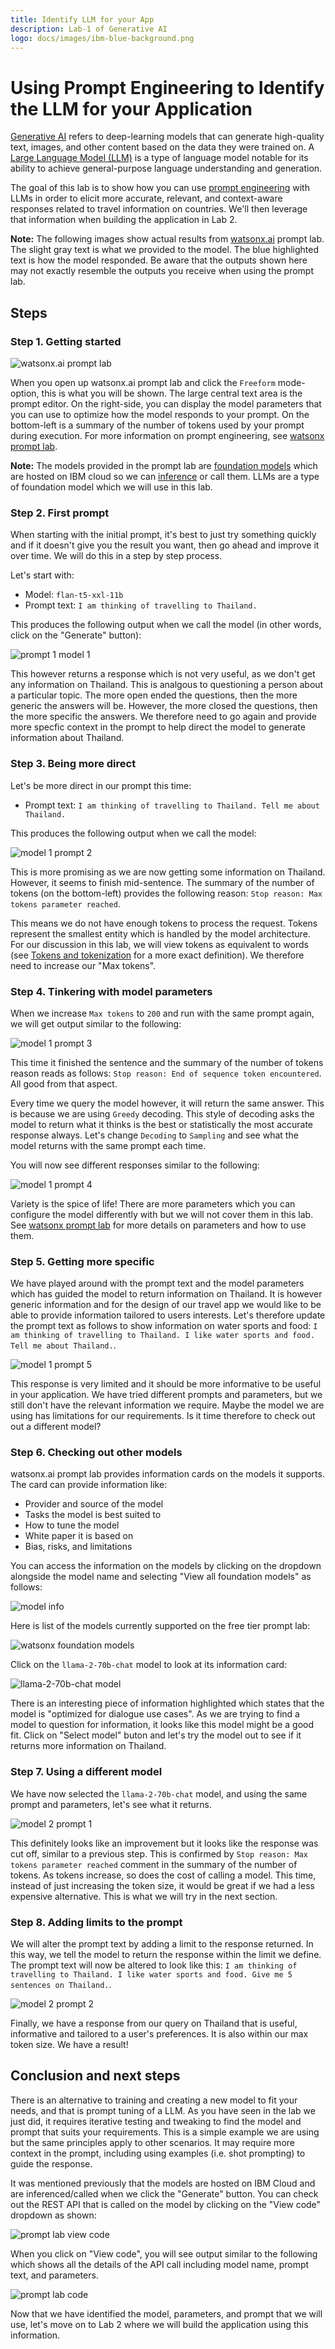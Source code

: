 ```yaml
---
title: Identify LLM for your App
description: Lab-1 of Generative AI
logo: docs/images/ibm-blue-background.png
---
```


# Using Prompt Engineering to Identify the LLM for your Application

[Generative AI](https://research.ibm.com/blog/what-is-generative-AI) refers to deep-learning models that can generate high-quality text, images, and other content based on the data they were trained on. A [Large Language Model (LLM)](https://en.wikipedia.org/wiki/Large_language_model) is a type of language model notable for its ability to achieve general-purpose language understanding and generation. 

The goal of this lab is to show how you can use [prompt engineering](https://en.wikipedia.org/wiki/Prompt_engineering) with LLMs in order to elicit more accurate, relevant, and context-aware responses related to travel information on countries. We'll then leverage that information when building the application in Lab 2.

**Note:** The following images show actual results from [watsonx.ai](https://www.ibm.com/products/watsonx-ai) prompt lab. The slight gray text is what we provided to the model.  The blue highlighted text is how the model responded. Be aware that the outputs shown here may not exactly resemble the outputs you receive when using the prompt lab.

## Steps

### Step 1. Getting started

![watsonx.ai prompt lab](../images/watsonx-prompt-lab.png)

When you open up watsonx.ai prompt lab and click the `Freeform` mode-option, this is what you will be shown. The large central text area is the prompt editor. On the right-side, you can display the model parameters that you can use to optimize how the model responds to your prompt. On the bottom-left is a summary of the number of tokens used by your prompt during execution. For more information on prompt engineering, see [watsonx prompt lab](https://github.com/IBM/watsonx-prompt-lab).

**Note:** The models provided in the prompt lab are [foundation models](https://research.ibm.com/topics/foundation-models) which are hosted on IBM cloud so we can [inference](https://research.ibm.com/blog/AI-inference-explained#) or call them. LLMs are a type of foundation model which we will use in this lab.

### Step 2. First prompt

When starting with the initial prompt, it's best to just try something quickly and if it doesn't give you the result you want, then go ahead and improve it over time. We will do this in a step by step process.

Let's start with:

- Model: `flan-t5-xxl-11b`
- Prompt text: `I am thinking of travelling to Thailand.`

This produces the following output when we call the model (in other words, click on the "Generate" button):

![prompt 1 model 1](../images/model1-prompt1.png)

This however returns a response which is not very useful, as we don't get any information on Thailand. This is analgous to questioning a person about a particular topic. The more open ended the questions, then the more generic the answers will be. However, the more closed the questions, then the more specific the answers. We therefore need to go again and provide more specfic context in the prompt to help direct the model to generate information about Thailand.

### Step 3. Being more direct

Let's be more direct in our prompt this time:

- Prompt text: `I am thinking of travelling to Thailand. Tell me about Thailand.`

This produces the following output when we call the model:

![model 1 prompt 2](../images/model1-prompt2.png)

This is more promising as we are now getting some information on Thailand. However, it seems to finish mid-sentence. The summary of the number of tokens (on the bottom-left) provides the following reason: `Stop reason: Max tokens parameter reached`. 

This means we do not have enough tokens to process the request. Tokens represent the smallest entity which is handled by the model architecture. For our discussion in this lab, we will view tokens as equivalent to words (see [Tokens and tokenization](https://www.ibm.com/docs/en/watsonx-as-a-service?topic=models-tokens) for a more exact definition). We therefore need to increase our "Max tokens".

### Step 4. Tinkering with model parameters

When we increase `Max tokens` to `200` and run with the same prompt again, we will get output similar to the following:

![model 1 prompt 3](../images/model1-prompt3.png)

This time it finished the sentence and the summary of the number of tokens reason reads as follows: `Stop reason: End of sequence token encountered`. All good from that aspect.

Every time we query the model however, it will return the same answer. This is because we are using `Greedy` decoding. This style of decoding asks the model to return what it thinks is the best or statistically the most accurate response always. Let's change `Decoding` to `Sampling` and see what the model returns with the same prompt each time.

You will now see different responses similar to the following:

![model 1 prompt 4](../images/model1-prompt4.png)

Variety is the spice of life! There are more parameters which you can configure the model differently with but we will not cover them in this lab. See [watsonx prompt lab](https://github.com/IBM/watsonx-prompt-lab) for more details on parameters and how to use them.

### Step 5. Getting more specific

We have played around with the prompt text and the model parameters which has guided the model to return information on Thailand. It is however generic information and for the design of our travel app we would like to be able to provide information tailored to users interests. Let's therefore update the prompt text as follows to show information on water sports and food: `I am thinking of travelling to Thailand. I like water sports and food. Tell me about Thailand.`.

![model 1 prompt 5](../images/model1-prompt5.png)

This response is very limited and it should be more informative to be useful in your application. We have tried different prompts and parameters, but we still don't have the relevant information we require. Maybe the model we are using has limitations for our requirements. Is it time therefore to check out out a different model?

### Step 6. Checking out other models

watsonx.ai prompt lab provides information cards on the models it supports. The card can provide information like:

- Provider and source of the model
- Tasks the model is best suited to
- How to tune the model
- White paper it is based on
- Bias, risks, and limitations

You can access the information on the models by clicking on the dropdown alongside the model name and selecting "View all foundation models" as follows:

![model info](../images/model-info.png)

Here is list of the models currently supported on the free tier prompt lab:

![watsonx foundation models](../images/watsonx-foundation-models.png)

Click on the `llama-2-70b-chat` model to look at its information card:

![llama-2-70b-chat model](../images/llama-2-70b-chat.png)

There is an interesting piece of information highlighted which states that the model is "optimized for dialogue use cases". As we are trying to find a model to question for information, it looks like this model might be a good fit. Click on "Select model" buton and let's try the model out to see if it returns more information on Thailand.

### Step 7. Using a different model

We have now selected the `llama-2-70b-chat` model, and using the same prompt and parameters, let's see what it returns.

![model 2 prompt 1](../images/model2-prompt1.png)

This definitely looks like an improvement but it looks like the response was cut off, similar to a previous step. This is confirmed by `Stop reason: Max tokens parameter reached` comment in the summary of the number of tokens. As tokens increase, so does the cost of calling a model. This time, instead of just increasing the token size, it would be great if we had a less expensive alternative. This is what we will try in the next section.

### Step 8. Adding limits to the prompt

We will alter the prompt text by adding a limit to the response returned. In this way, we tell the model to return the response within the limit we define. The prompt text will now be altered to look like this: `I am thinking of travelling to Thailand. I like water sports and food. Give me 5 sentences on Thailand.`.

![model 2 prompt 2](../images/model2-prompt2.png)

Finally, we have a response from our query on Thailand that is useful, informative and tailored to a user's preferences. It is also within our max token size. We have a result!

## Conclusion and next steps

There is an alternative to training and creating a new model to fit your needs, and that is prompt tuning of a LLM. As you have seen in the lab we just did, it requires iterative testing and tweaking to find the model and prompt that suits your requirements. This is a simple example we are using but the same principles apply to other scenarios. It may require more context in the prompt, including using examples (i.e. shot prompting) to guide the response.

It was mentioned previously that the models are hosted on IBM Cloud and are inferenced/called when we click the "Generate" button. You can check out the REST API that is called on the model by clicking on the "View code" dropdown as shown:

![prompt lab view code](../images/prompt-lab-view-code.png)

When you click on "View code", you will see output similar to the following which shows all the details of the API call including model name, prompt text, and parameters.

![prompt lab code](../images/prompt-lab-code.png)

Now that we have identified the model, parameters, and prompt that we will use, let's move on to Lab 2 where we will build the application using this information.
